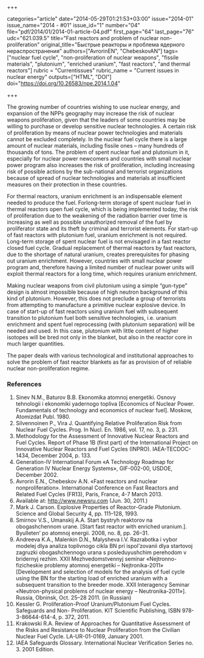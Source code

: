 +++

categories="article"
date="2014-05-29T01:21:53+03:00"
issue="2014-01"
issue_name="2014 - #01"
issue_id="1"
number="04"
file="pdf/2014/01/2014-01-article-04.pdf"
first_page="64"
last_page="76"
udc="621.039.5"
title="Fast reactors and problem of nuclear non-proliferation"
original_title="Быстрые реакторы и проблема ядерного нераспространения"
authors=["AvrorinEN", "ChebeskovAN"]
tags=["nuclear fuel cycle", "non-proliferation of nuclear weapons", "fissile materials", "plutonium", "enriched uranium", "fast reactors", "and thermal reactors"]
rubric = "Сurrentissues"
rubric_name = "Current issues in nuclear energy"
outputs=["HTML", "DOI"]
doi="https://doi.org/10.26583/npe.2014.1.04"

+++

The growing number of countries wishing to use nuclear energy, and expansion of the NPPs geography may increase the risk of nuclear weapons proliferation, given that the leaders of some countries may be willing to purchase or develop sensitive nuclear technologies. A certain risk of proliferation by means of nuclear power technologies and materials cannot be excluded completely. In the nuclear fuel cycle there is a large amount of nuclear materials, including fissile ones – many hundreds of thousands of tons. The problem of spent nuclear fuel and plutonium in it, especially for nuclear power newcomers and countries with small nuclear power program also increases the risk of proliferation, including increasing risk of possible actions by the sub-national and terrorist organizations because of spread of nuclear technologies and materials at insufficient measures on their protection in these countries.

For thermal reactors, uranium enrichment is an indispensable element needed to produce the fuel. Forlong-term storage of spent nuclear fuel in thermal reactors open fuel cycle, which is being implemented today, the risk of proliferation due to the weakening of the radiation barrier over time is increasing as well as possible unauthorized removal of the fuel by proliferator state and its theft by criminal and terrorist elements. For start-up of fast reactors with plutonium fuel, uranium enrichment is not required. Long-term storage of spent nuclear fuel is not envisaged in a fast reactor closed fuel cycle. Gradual replacement of thermal reactors by fast reactors, due to the shortage of natural uranium, creates prerequisites for phasing out uranium enrichment. However, countries with small nuclear power program and, therefore having a limited number of nuclear power units will exploit thermal reactors for a long time, which requires uranium enrichment.

Making nuclear weapons from civil plutonium using a simple “gun-type” design is almost impossible because of high neutron background of this kind of plutonium. However, this does not preclude a group of terrorists from attempting to manufacture a primitive nuclear explosive device. In case of start-up of fast reactors using uranium fuel with subsequent transition to plutonium fuel both sensitive technologies, i.e. uranium enrichment and spent fuel reprocessing (with plutonium separation) will be needed and used. In this case, plutonium with little content of higher isotopes will be bred not only in the blanket, but also in the reactor core in much larger quantities.

The paper deals with various technological and institutional approaches to solve the problem of fast reactor blankets as far as provision of of reliable nuclear non-proliferation regime.

### References

1. Sinev N.M., Baturov B.B. Ekonomika atomnoj energetiki. Osnovy tehnologii i ekonomiki yadernogo topliva [Economics of Nuclear Power. Fundamentals of technology and economics of nuclear fuel]. Moskow, Atomizdat Publ. 1980.
2. Silvennoinen P., Vira J. Quantifying Relative Proliferation Risk from Nuclear Fuel Cycles. Prog. In Nucl. En. 1986, vol. 17, no. 3, p. 231.
3. Methodology for the Assessment of Innovative Nuclear Reactors and Fuel Cycles. Report of Phase 1B (first part) of the International Project on Innovative Nuclear Reactors and Fuel Cycles (INPRO). IAEA-TECDOC-1434, December 2004, p. 133.
4. Generation-IV International Forum «A Technology Roadmap for Generation IV Nuclear Energy Systems», GIF-002-00, USDOE, December 2002.
5. Avrorin E.N., Chebeskov A.N. «Fast reactors and nuclear nonproliferation». International Conference on Fast Reactors and Related Fuel Cycles (FR13), Paris, France, 4-7 March 2013.
6. Available at: http://www.newsru.com (Jun. 30, 2011.)
7. Mark J. Carson. Explosive Properties of Reactor-Grade Plutonium. Science and Global Security 4, pp. 111–128, 1993.
8. Smirnov V.S., Umanskij A.A. Start bystryh reaktorov na obogashchennom urane. [Start fast reactor with enriched uranium.]. Byulleten’ po atomnoj energii. 2008, no. 8, pp. 26–31.
9. Andreeva K.A., Malenkin D.N., Malysheva I.V. Razrabotka i vybor modelej dlya analiza toplivnogo cikla BN pri ispol’zovanii dlya startovoj zagruzki obogashchennogo urana s posleduyushchim perehodom v bridernyj rezhim. XXII Mezhvedomstvennyj seminar «Nejtronno-fizicheskie problemy atomnoj energetiki – Nejtronika-2011» [Development and selection of models for the analysis of fuel cycle using the BN for the starting load of enriched uranium with a subsequent transition to the breeder mode. XXII Interagency Seminar «Neutron-physical problems of nuclear energy – Neutronika-2011»]. Russia, Obninsk, Oct. 25–28 2011. (in Russian)
10. Kessler G. Proliferation-Proof Uranium/Plutonium Fuel Cycles. Safeguards and Non- Proliferation. KIT Scientific Publishing, ISBN 978-3-86644-614-4, p. 372, 2011.
11. Krakowski R.A. Review of Approaches for Quantitative Assessment of the Risks and Resistance to Nuclear Proliferation from the Civilian Nuclear Fuel Cycle. LA-UR-01-0169, January 2001.
12. IAEA Safeguards Glossary. International Nuclear Verification Series no. 3. 2001 Edition.